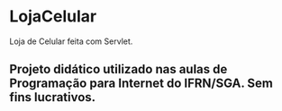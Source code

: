 # LojaCelular
Loja de Celular feita com Servlet. 

## Projeto didático utilizado nas aulas de Programação para Internet do IFRN/SGA. Sem fins lucrativos.
